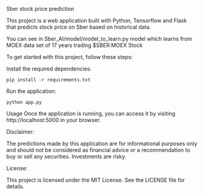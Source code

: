 Sber stock price prediction

This project is a web application built with Python, Tensorflow and Flask that predicts stock price on Sber based on historical data.

You can see in Sber_AI/model/model_to_learn.py model which learns from MOEX data set of 17 years trading $SBER:MOEX Stock

To get started with this project, follow these steps:

Install the required dependencies:
```
pip install -r requirements.txt
```
Run the application:
```
python app.py
```
Usage
Once the application is running, you can access it by visiting http://localhost:5000 in your browser.

Disclaimer:

The predictions made by this application are for informational purposes only and should not be considered as financial advice or a recommendation to buy or sell any securities. Investments are risky.

License:

This project is licensed under the MIT License. See the LICENSE file for details.
